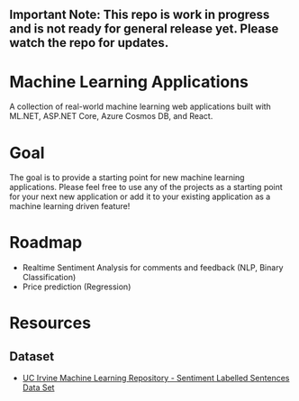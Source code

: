 ## Important Note: This repo is work in progress and is not ready for general release yet. Please watch the repo for updates.

# Machine Learning Applications
A collection of real-world machine learning web applications built with ML.NET, ASP.NET Core, Azure Cosmos DB, and React. 

# Goal
The goal is to provide a starting point for new machine learning applications. Please feel free to use any of the projects as a starting point for your next new application or add it to your existing application as a machine learning driven feature!

# Roadmap
* Realtime Sentiment Analysis for comments and feedback (NLP, Binary Classification)
* Price prediction (Regression)
 
# Resources
## Dataset
* [UC Irvine Machine Learning Repository - Sentiment Labelled Sentences Data Set](https://archive.ics.uci.edu/ml/datasets/Sentiment+Labelled+Sentences)

